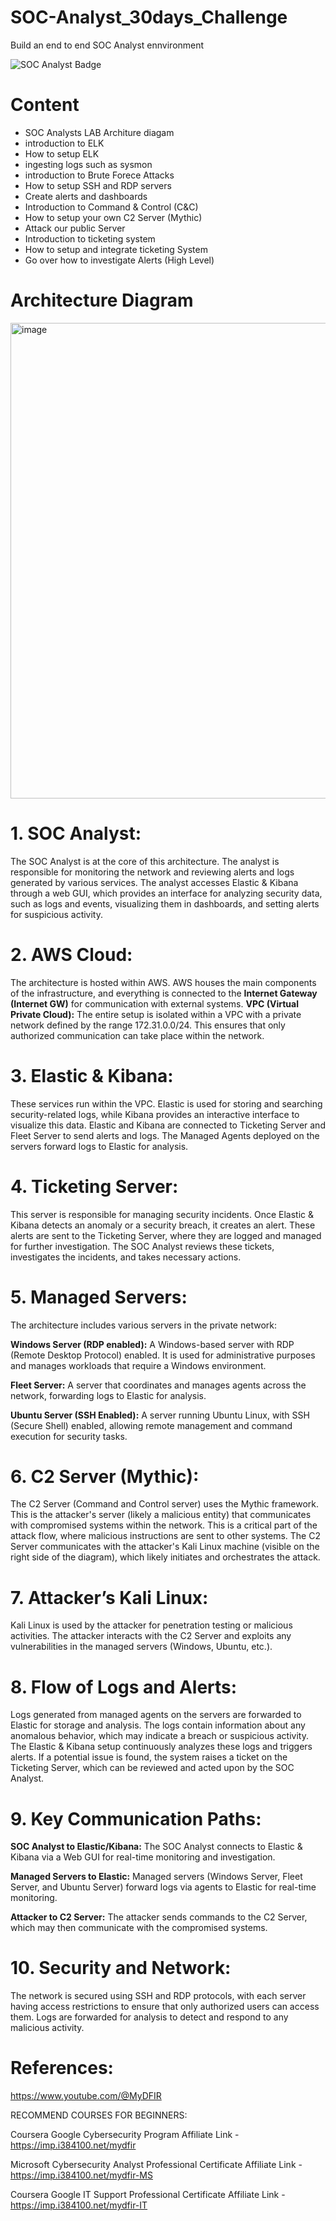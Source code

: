 # SOC-Analyst_30days_Challenge
Build an end to end SOC Analyst ennvironment

![SOC Analyst Badge](https://img.shields.io/badge/SOC_Analyst-PROGRESSING-blue)

# Content
- SOC Analysts LAB Architure diagam
- introduction to ELK
- How to setup ELK
- ingesting logs such as sysmon
- introduction to Brute Forece Attacks
- How to setup SSH and RDP servers
- Create alerts and dashboards
- Introduction to Command & Control (C&C)
- How to setup your own C2 Server (Mythic)
- Attack our public Server
- Introduction to ticketing system
- How to setup and integrate ticketing System
- Go over how to investigate Alerts (High Level)

# Architecture Diagram 

<img width="761" alt="image" src="https://github.com/user-attachments/assets/5a5848ce-b074-454d-adab-ba6781fc3fd6" />

# 1. SOC Analyst:
The SOC Analyst is at the core of this architecture. The analyst is responsible for monitoring the network and reviewing alerts and logs generated by various services.
The analyst accesses Elastic & Kibana through a web GUI, which provides an interface for analyzing security data, such as logs and events, visualizing them in dashboards, and setting alerts for suspicious activity.
# 2. AWS Cloud:
The architecture is hosted within AWS. AWS houses the main components of the infrastructure, and everything is connected to the **Internet Gateway (Internet GW)** for communication with external systems.
**VPC (Virtual Private Cloud):** The entire setup is isolated within a VPC with a private network defined by the range 172.31.0.0/24. This ensures that only authorized communication can take place within the network.
# 3. Elastic & Kibana:
These services run within the VPC. Elastic is used for storing and searching security-related logs, while Kibana provides an interactive interface to visualize this data.
Elastic and Kibana are connected to Ticketing Server and Fleet Server to send alerts and logs. The Managed Agents deployed on the servers forward logs to Elastic for analysis.
# 4. Ticketing Server:
This server is responsible for managing security incidents. Once Elastic & Kibana detects an anomaly or a security breach, it creates an alert. These alerts are sent to the Ticketing Server, where they are logged and managed for further investigation.
The SOC Analyst reviews these tickets, investigates the incidents, and takes necessary actions.
# 5. Managed Servers:
The architecture includes various servers in the private network:

  **Windows Server (RDP enabled):** A Windows-based server with RDP (Remote Desktop Protocol) enabled. It is used for administrative purposes and manages workloads that require a Windows environment.
  
  **Fleet Server:** A server that coordinates and manages agents across the network, forwarding logs to Elastic for analysis.
  
  **Ubuntu Server (SSH Enabled):** A server running Ubuntu Linux, with SSH (Secure Shell) enabled, allowing remote management and command execution for security tasks.
  
# 6. C2 Server (Mythic):
The C2 Server (Command and Control server) uses the Mythic framework. This is the attacker's server (likely a malicious entity) that communicates with compromised systems within the network.
This is a critical part of the attack flow, where malicious instructions are sent to other systems. The C2 Server communicates with the attacker's Kali Linux machine (visible on the right side of the diagram), which likely initiates and orchestrates the attack.
# 7. Attacker’s Kali Linux:
Kali Linux is used by the attacker for penetration testing or malicious activities. The attacker interacts with the C2 Server and exploits any vulnerabilities in the managed servers (Windows, Ubuntu, etc.).
# 8. Flow of Logs and Alerts:
Logs generated from managed agents on the servers are forwarded to Elastic for storage and analysis. The logs contain information about any anomalous behavior, which may indicate a breach or suspicious activity.
The Elastic & Kibana setup continuously analyzes these logs and triggers alerts. If a potential issue is found, the system raises a ticket on the Ticketing Server, which can be reviewed and acted upon by the SOC Analyst.
# 9. Key Communication Paths:
**SOC Analyst to Elastic/Kibana:** The SOC Analyst connects to Elastic & Kibana via a Web GUI for real-time monitoring and investigation.

**Managed Servers to Elastic:** Managed servers (Windows Server, Fleet Server, and Ubuntu Server) forward logs via agents to Elastic for real-time monitoring.

**Attacker to C2 Server:** The attacker sends commands to the C2 Server, which may then communicate with the compromised systems.

# 10. Security and Network:
The network is secured using SSH and RDP protocols, with each server having access restrictions to ensure that only authorized users can access them. Logs are forwarded for analysis to detect and respond to any malicious activity.



# References: 
https://www.youtube.com/@MyDFIR

RECOMMEND COURSES FOR BEGINNERS:

Coursera Google Cybersecurity Program
Affiliate Link - https://imp.i384100.net/mydfir

Microsoft Cybersecurity Analyst Professional Certificate
Affiliate Link - https://imp.i384100.net/mydfir-MS

Coursera Google IT Support Professional Certificate
Affiliate Link - https://imp.i384100.net/mydfir-IT
